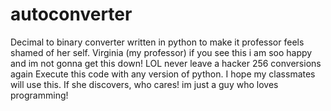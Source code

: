 # autoconverter
Decimal to binary converter written in python to make it professor feels shamed of her self. Virginia (my professor) if you see this i am soo happy and im not gonna get this down! LOL never leave a hacker 256 conversions again
Execute this code with any version of python. I hope my classmates will use this. If she discovers, who cares! im just a guy who loves programming!
